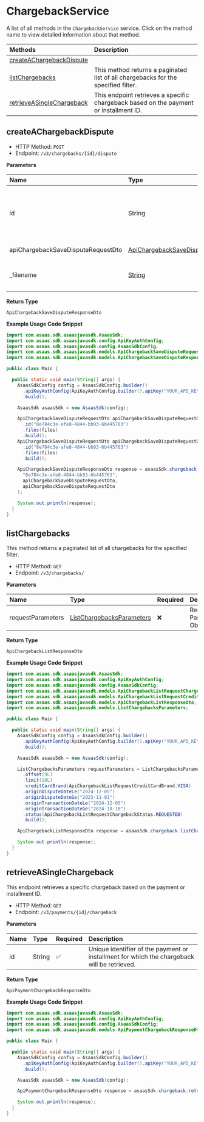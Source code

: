 # ChargebackService

A list of all methods in the `ChargebackService` service. Click on the method name to view detailed information about that method.

| Methods                                                 | Description                                                                           |
| :------------------------------------------------------ | :------------------------------------------------------------------------------------ |
| [createAChargebackDispute](#createachargebackdispute)   |                                                                                       |
| [listChargebacks](#listchargebacks)                     | This method returns a paginated list of all chargebacks for the specified filter.     |
| [retrieveASingleChargeback](#retrieveasinglechargeback) | This endpoint retrieves a specific chargeback based on the payment or installment ID. |

## createAChargebackDispute

- HTTP Method: `POST`
- Endpoint: `/v3/chargebacks/{id}/dispute`

**Parameters**

| Name                               | Type                                                                                  | Required | Description                                                            |
| :--------------------------------- | :------------------------------------------------------------------------------------ | :------- | :--------------------------------------------------------------------- |
| id                                 | String                                                                                | ✅       | Unique identifier of chargeback for which the dispute will be created. |
| apiChargebackSaveDisputeRequestDto | [ApiChargebackSaveDisputeRequestDto](../models/ApiChargebackSaveDisputeRequestDto.md) | ❌       | Request Body                                                           |
| \_filename                         | [String](../models/String.md)                                                         | ❌       | Filename for the uploaded file                                         |

**Return Type**

`ApiChargebackSaveDisputeResponseDto`

**Example Usage Code Snippet**

```java
import com.asaas.sdk.asaasjavasdk.AsaasSdk;
import com.asaas.sdk.asaasjavasdk.config.ApiKeyAuthConfig;
import com.asaas.sdk.asaasjavasdk.config.AsaasSdkConfig;
import com.asaas.sdk.asaasjavasdk.models.ApiChargebackSaveDisputeRequestDto;
import com.asaas.sdk.asaasjavasdk.models.ApiChargebackSaveDisputeResponseDto;

public class Main {

  public static void main(String[] args) {
    AsaasSdkConfig config = AsaasSdkConfig.builder()
      .apiKeyAuthConfig(ApiKeyAuthConfig.builder().apiKey("YOUR_API_KEY").build())
      .build();

    AsaasSdk asaasSdk = new AsaasSdk(config);

    ApiChargebackSaveDisputeRequestDto apiChargebackSaveDisputeRequestDto = ApiChargebackSaveDisputeRequestDto.builder()
      .id("8e784c3e-afe8-4844-bb93-6b445763")
      .files(files)
      .build();
    ApiChargebackSaveDisputeRequestDto apiChargebackSaveDisputeRequestDto = ApiChargebackSaveDisputeRequestDto.builder()
      .id("8e784c3e-afe8-4844-bb93-6b445763")
      .files(files)
      .build();

    ApiChargebackSaveDisputeResponseDto response = asaasSdk.chargeback.createAChargebackDispute(
      "8e784c3e-afe8-4844-bb93-6b445763",
      apiChargebackSaveDisputeRequestDto,
      apiChargebackSaveDisputeRequestDto
    );

    System.out.println(response);
  }
}

```

## listChargebacks

This method returns a paginated list of all chargebacks for the specified filter.

- HTTP Method: `GET`
- Endpoint: `/v3/chargebacks/`

**Parameters**

| Name              | Type                                                                | Required | Description               |
| :---------------- | :------------------------------------------------------------------ | :------- | :------------------------ |
| requestParameters | [ListChargebacksParameters](../models/ListChargebacksParameters.md) | ❌       | Request Parameters Object |

**Return Type**

`ApiChargebackListResponseDto`

**Example Usage Code Snippet**

```java
import com.asaas.sdk.asaasjavasdk.AsaasSdk;
import com.asaas.sdk.asaasjavasdk.config.ApiKeyAuthConfig;
import com.asaas.sdk.asaasjavasdk.config.AsaasSdkConfig;
import com.asaas.sdk.asaasjavasdk.models.ApiChargebackListRequestChargebackStatus;
import com.asaas.sdk.asaasjavasdk.models.ApiChargebackListRequestCreditCardBrand;
import com.asaas.sdk.asaasjavasdk.models.ApiChargebackListResponseDto;
import com.asaas.sdk.asaasjavasdk.models.ListChargebacksParameters;

public class Main {

  public static void main(String[] args) {
    AsaasSdkConfig config = AsaasSdkConfig.builder()
      .apiKeyAuthConfig(ApiKeyAuthConfig.builder().apiKey("YOUR_API_KEY").build())
      .build();

    AsaasSdk asaasSdk = new AsaasSdk(config);

    ListChargebacksParameters requestParameters = ListChargebacksParameters.builder()
      .offset(9L)
      .limit(10L)
      .creditCardBrand(ApiChargebackListRequestCreditCardBrand.VISA)
      .originDisputeDateLe("2024-12-05")
      .originDisputeDateGe("2023-11-01")
      .originTransactionDateLe("2024-12-05")
      .originTransactionDateGe("2024-10-10")
      .status(ApiChargebackListRequestChargebackStatus.REQUESTED)
      .build();

    ApiChargebackListResponseDto response = asaasSdk.chargeback.listChargebacks(requestParameters);

    System.out.println(response);
  }
}

```

## retrieveASingleChargeback

This endpoint retrieves a specific chargeback based on the payment or installment ID.

- HTTP Method: `GET`
- Endpoint: `/v3/payments/{id}/chargeback`

**Parameters**

| Name | Type   | Required | Description                                                                                 |
| :--- | :----- | :------- | :------------------------------------------------------------------------------------------ |
| id   | String | ✅       | Unique identifier of the payment or installment for which the chargeback will be retrieved. |

**Return Type**

`ApiPaymentChargebackResponseDto`

**Example Usage Code Snippet**

```java
import com.asaas.sdk.asaasjavasdk.AsaasSdk;
import com.asaas.sdk.asaasjavasdk.config.ApiKeyAuthConfig;
import com.asaas.sdk.asaasjavasdk.config.AsaasSdkConfig;
import com.asaas.sdk.asaasjavasdk.models.ApiPaymentChargebackResponseDto;

public class Main {

  public static void main(String[] args) {
    AsaasSdkConfig config = AsaasSdkConfig.builder()
      .apiKeyAuthConfig(ApiKeyAuthConfig.builder().apiKey("YOUR_API_KEY").build())
      .build();

    AsaasSdk asaasSdk = new AsaasSdk(config);

    ApiPaymentChargebackResponseDto response = asaasSdk.chargeback.retrieveASingleChargeback("pay_s02s330x4pox1x0y");

    System.out.println(response);
  }
}

```

<!-- This file was generated by liblab | https://liblab.com/ -->
